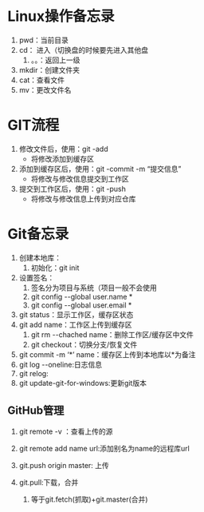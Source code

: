 # Linux操作备忘录

1. pwd：当前目录
2. cd： 进入（切换盘的时候要先进入其他盘
   1. 。。：返回上一级
3. mkdir：创建文件夹
4. cat：查看文件
5. mv：更改文件名



# GIT流程

1.  修改文件后，使用：git -add 
    -   将修改添加到缓存区
2.  添加到缓存区后，使用：git -commit -m “提交信息”
    -   将修改与修改信息提交到工作区
3.  提交到工作区后，使用：git -push
    -   将修改与修改信息上传到对应仓库

# Git备忘录

1. 创建本地库：
   1. 初始化：git init
2. 设置签名：
   1. 签名分为项目与系统（项目一般不会使用
   2. git config --global user.name *
   3. git config --global user.email *
3. git status：显示工作区，缓存区状态
4. git add name：工作区上传到缓存区
   1. git rm --chached name：删除工作区/缓存区中文件
   2. git checkout：切换分支/恢复文件
5. git commit -m ‘\*’ name：缓存区上传到本地库以*为备注
6. git log --oneline:日志信息
7. git relog: 
8. git update-git-for-windows:更新git版本

## GitHub管理

1. git remote -v ：查看上传的源

2. git remote add name url:添加别名为name的远程库url

3. git.push origin master: 上传

4. git.pull:下载，合并
   
   1. 等于git.fetch(抓取)+git.master(合并)
   
   